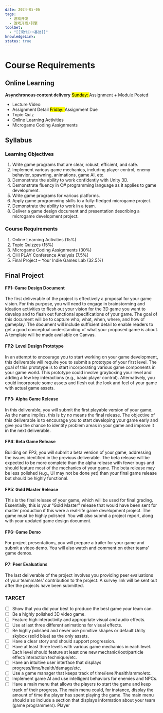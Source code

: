 ```yaml
---
date: 2024-05-06
tags:
  - 游戏开发
  - 游戏开发/引擎
toolSet:
  - "[[现代C++基础]]"
knowledgeLink: 
status: true
---
```

# Course Requirements

## Online Learning
**Asynchronous content delivery**
<mark class="hltr-green">Sunday: </mark> Assignment + Module Posted
- Lecture Video
- Assignment Detail
<mark class="hltr-red">Friday: </mark> Assignment Due
- Topic Quiz
- Online Learning Activities
- Microgame Coding Assignments
## Syllabus
### Learning Objectives
1. Write game programs that are clear, robust, efficient, and safe.
2. Implement various game mechanics, including player control, enemy behavior, spawning, animations, game AI, etc.
3. Demonstrate the ability to work confidently with Unity 3D.
4. Demonstrate fluency in C# programming language as it applies to game development.
5. Write game programs for various platforms.
6. Apply game programming skills to a fully-fledged microgame project.
7. Demonstrate the ability to work in a team.
8. Deliver a game design document and presentation describing a microgame development project.

### Course Requirements
1. Online Learning Activities (15%)
2. Topic Quizzes (15%)
3. Microgame Coding Assignments (30%)
4. CHI PLAY Conference Analysis (7.5%)
5. Final Project – Your Indie Games Lab (32.5%)

## Final Project
#### FP1: Game Design Document
The first deliverable of the project is effectively a proposal for your game vision. For this purpose, you will need to engage in brainstorming and ideation activities to flesh out your vision for the 3D game you want to develop and to flesh out functional specifications of your game. The goal of this document will be to capture who, what, when, where, and how of gameplay. The document will include sufficient detail to enable readers to get a good conceptual understanding of what your proposed game is about. A template will be made available on Canvas.
#### FP2: Level Design Prototype
In an attempt to encourage you to start working on your game development, this deliverable will require you to submit a prototype of your first level. The goal of this prototype is to start incorporating various game components in your game world. This prototype could involve grayboxing your level and adding a few key interactions (e.g., basic player control). Alternatively, you could incorporate some assets and flesh out the look and feel of your game with actual game assets.
#### FP3: Alpha Game Release
In this deliverable, you will submit the first playable version of your game. As the name implies, this is by no means the final release. The objective of this deliverable is to encourage you to start developing your game early and give you the chance to identify problem areas in your game and improve it in the next deliverable.
#### FP4: Beta Game Release
Building on FP3, you will submit a beta version of your game, addressing the issues identified in the previous deliverable. The beta release will be expected to be more complete than the alpha release with fewer bugs and should feature most of the mechanics of your game. The beta release may be less polished (e.g., UI may not be done yet) than your final game release but should be highly functional.
#### FP5: Gold Master Release
This is the final release of your game, which will be used for final grading. Essentially, this is your “Gold Master” release that would have been sent for master production if this were a real-life game development project. The game must be highly polished. You will also submit a project report, along with your updated game design document.
#### FP6: Game Demo
For project presentations, you will prepare a trailer for your game and submit a video demo. You will also watch and comment on other teams’ game demos.
#### P7: Peer Evaluations
The last deliverable of the project involves you providing peer evaluations of your teammates’ contribution to the project. A survey link will be sent out after the projects have been submitted.

### TARGET
- [ ] Show that you did your best to produce the best game your team can.
- [ ] Be a highly polished 3D video game.
- [ ] Feature high interactivity and appropriate visual and audio effects.
- [ ] Use at last three different animations for visual effects.
- [ ] Be highly polished and never use primitive shapes or default Unity skybox (solid blue) as the only assets.
- [ ] Have a clear story and should support progression.
- [ ] Have at least three levels with various game mechanics in each level. Each level should feature at least one new mechanic/loot/particle effect/interaction technique/etc.
- [ ] Have an intuitive user interface that displays progress/time/health/damage/etc.
- [ ] Use a game manager that keeps track of time/level/health/ammo/etc.
- [ ] Implement game AI and use intelligent behaviors for enemies and NPCs.
- [ ] Have a main menu that allows the players to start the game and keep track of their progress. The main menu could, for instance, display the amount of time the player has spent playing the game. The main menu should also include a section that displays information about your team (game programmers). Player